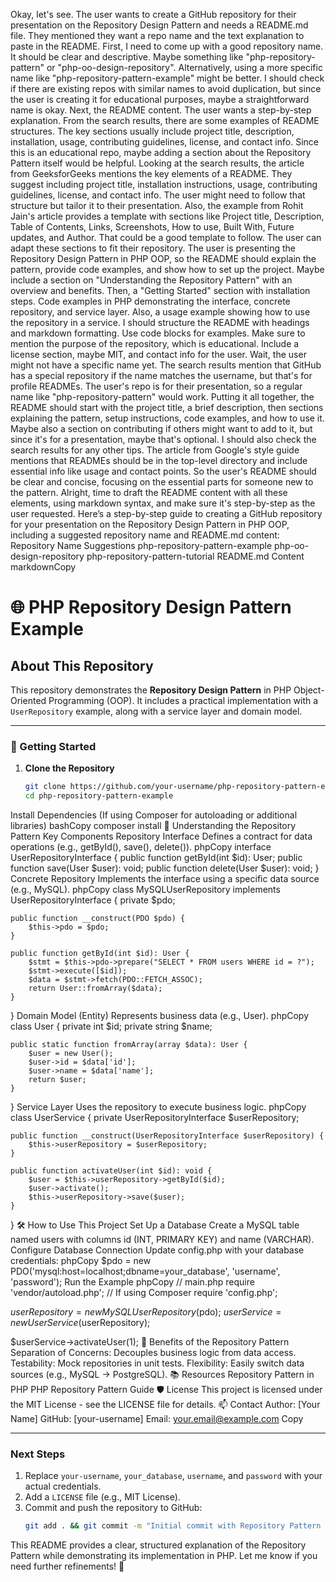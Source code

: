 Okay, let's see. The user wants to create a GitHub repository for their presentation on the Repository Design Pattern and needs a README.md file. They mentioned they want a repo name and the text explanation to paste in the README.
First, I need to come up with a good repository name. It should be clear and descriptive. Maybe something like "php-repository-pattern" or "php-oo-design-repository". Alternatively, using a more specific name like "php-repository-pattern-example" might be better. I should check if there are existing repos with similar names to avoid duplication, but since the user is creating it for educational purposes, maybe a straightforward name is okay.
Next, the README content. The user wants a step-by-step explanation. From the search results, there are some examples of README structures. The key sections usually include project title, description, installation, usage, contributing guidelines, license, and contact info. Since this is an educational repo, maybe adding a section about the Repository Pattern itself would be helpful.
Looking at the search results, the article from GeeksforGeeks  mentions the key elements of a README. They suggest including project title, installation instructions, usage, contributing guidelines, license, and contact info. The user might need to follow that structure but tailor it to their presentation.
Also, the example from Rohit Jain's article  provides a template with sections like Project title, Description, Table of Contents, Links, Screenshots, How to use, Built With, Future updates, and Author. That could be a good template to follow. The user can adapt these sections to fit their repository.
The user is presenting the Repository Design Pattern in PHP OOP, so the README should explain the pattern, provide code examples, and show how to set up the project. Maybe include a section on "Understanding the Repository Pattern" with an overview and benefits. Then, a "Getting Started" section with installation steps. Code examples in PHP demonstrating the interface, concrete repository, and service layer. Also, a usage example showing how to use the repository in a service.
I should structure the README with headings and markdown formatting. Use code blocks for examples. Make sure to mention the purpose of the repository, which is educational. Include a license section, maybe MIT, and contact info for the user.
Wait, the user might not have a specific name yet. The search results mention that GitHub has a special repository if the name matches the username, but that's for profile READMEs. The user's repo is for their presentation, so a regular name like "php-repository-pattern" would work.
Putting it all together, the README should start with the project title, a brief description, then sections explaining the pattern, setup instructions, code examples, and how to use it. Maybe also a section on contributing if others might want to add to it, but since it's for a presentation, maybe that's optional.
I should also check the search results for any other tips. The article from Google's style guide  mentions that READMEs should be in the top-level directory and include essential info like usage and contact points. So the user's README should be clear and concise, focusing on the essential parts for someone new to the pattern.
Alright, time to draft the README content with all these elements, using markdown syntax, and make sure it's step-by-step as the user requested.
Here’s a step-by-step guide to creating a GitHub repository for your presentation on the Repository Design Pattern in PHP OOP, including a suggested repository name and README.md content:
Repository Name Suggestions
php-repository-pattern-example
php-oo-design-repository
php-repository-pattern-tutorial
README.md Content
markdownCopy
# 🌐 PHP Repository Design Pattern Example

## About This Repository
This repository demonstrates the **Repository Design Pattern** in PHP Object-Oriented Programming (OOP). It includes a practical implementation with a `UserRepository` example, along with a service layer and domain model.

---

### 🚀 Getting Started

1. **Clone the Repository**  
   ```bash
   git clone https://github.com/your-username/php-repository-pattern-example.git
   cd php-repository-pattern-example
Install Dependencies
(If using Composer for autoloading or additional libraries)
bashCopy
composer install
📘 Understanding the Repository Pattern
Key Components
Repository Interface
Defines a contract for data operations (e.g., getById(), save(), delete()).
phpCopy
interface UserRepositoryInterface {
    public function getById(int $id): User;
    public function save(User $user): void;
    public function delete(User $user): void;
}
Concrete Repository
Implements the interface using a specific data source (e.g., MySQL).
phpCopy
class MySQLUserRepository implements UserRepositoryInterface {
    private $pdo;

    public function __construct(PDO $pdo) {
        $this->pdo = $pdo;
    }

    public function getById(int $id): User {
        $stmt = $this->pdo->prepare("SELECT * FROM users WHERE id = ?");
        $stmt->execute([$id]);
        $data = $stmt->fetch(PDO::FETCH_ASSOC);
        return User::fromArray($data);
    }
}
Domain Model (Entity)
Represents business data (e.g., User).
phpCopy
class User {
    private int $id;
    private string $name;

    public static function fromArray(array $data): User {
        $user = new User();
        $user->id = $data['id'];
        $user->name = $data['name'];
        return $user;
    }
}
Service Layer
Uses the repository to execute business logic.
phpCopy
class UserService {
    private UserRepositoryInterface $userRepository;

    public function __construct(UserRepositoryInterface $userRepository) {
        $this->userRepository = $userRepository;
    }

    public function activateUser(int $id): void {
        $user = $this->userRepository->getById($id);
        $user->activate();
        $this->userRepository->save($user);
    }
}
🛠️ How to Use This Project
Set Up a Database
Create a MySQL table named users with columns id (INT, PRIMARY KEY) and name (VARCHAR).
Configure Database Connection
Update config.php with your database credentials:
phpCopy
$pdo = new PDO('mysql:host=localhost;dbname=your_database', 'username', 'password');
Run the Example
phpCopy
// main.php
require 'vendor/autoload.php'; // If using Composer
require 'config.php';

$userRepository = new MySQLUserRepository($pdo);
$userService = new UserService($userRepository);

$userService->activateUser(1);
🌟 Benefits of the Repository Pattern
Separation of Concerns: Decouples business logic from data access.
Testability: Mock repositories in unit tests.
Flexibility: Easily switch data sources (e.g., MySQL → PostgreSQL).
📚 Resources
Repository Pattern in PHP 
PHP Repository Pattern Guide 
🛡️ License
This project is licensed under the MIT License - see the LICENSE file for details.
📫 Contact
Author: [Your Name]
GitHub: [your-username]
Email: your.email@example.com
Copy

---

### **Next Steps**
1. Replace `your-username`, `your_database`, `username`, and `password` with your actual credentials.  
2. Add a `LICENSE` file (e.g., MIT License).  
3. Commit and push the repository to GitHub:  
   ```bash
   git add . && git commit -m "Initial commit with Repository Pattern example" && git push origin main
This README provides a clear, structured explanation of the Repository Pattern while demonstrating its implementation in PHP. Let me know if you need further refinements! 🚀
